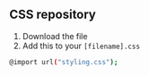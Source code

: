 ## CSS repository
1. Download the file
2. Add this to your `[filename].css`
```bash
@import url("styling.css");
```